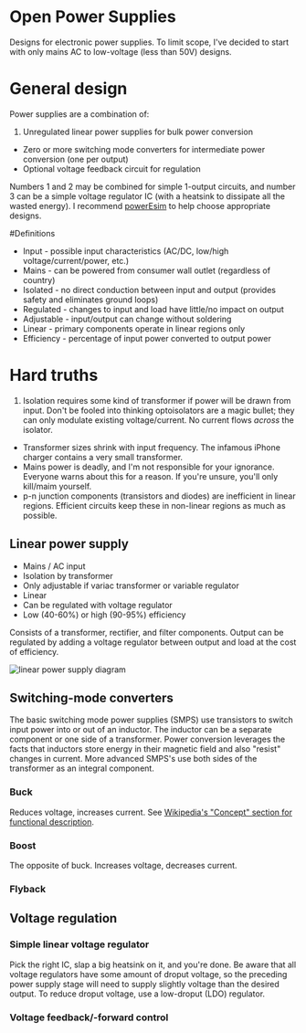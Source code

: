 # Open Power Supplies

Designs for electronic power supplies. To limit scope, I've decided to start with only mains AC to low-voltage (less than 50V) designs.

# General design

Power supplies are a combination of:

1. Unregulated linear power supplies for bulk power conversion
* Zero or more switching mode converters for intermediate power conversion (one per output)
* Optional voltage feedback circuit for regulation

Numbers 1 and 2 may be combined for simple 1-output circuits, and number 3 can be a simple voltage regulator IC (with a heatsink to dissipate all the wasted energy). I recommend [powerEsim](http://www.poweresim.com/) to help choose appropriate designs.

#Definitions

* Input - possible input characteristics (AC/DC, low/high voltage/current/power, etc.)
* Mains - can be powered from consumer wall outlet (regardless of country)
* Isolated - no direct conduction between input and output (provides safety and eliminates ground loops)
* Regulated - changes to input and load have little/no impact on output
* Adjustable - input/output can change without soldering
* Linear - primary components operate in linear regions only
* Efficiency - percentage of input power converted to output power

# Hard truths

1. Isolation requires some kind of transformer if power will be drawn from input. Don't be fooled into thinking optoisolators are a magic bullet; they can only modulate existing voltage/current. No current flows *across* the isolator.
* Transformer sizes shrink with input frequency. The infamous iPhone charger contains a very small transformer.
* Mains power is deadly, and I'm not responsible for your ignorance. Everyone warns about this for a reason. If you're unsure, you'll only kill/maim yourself.
* p-n junction components (transistors and diodes) are inefficient in linear regions. Efficient circuits keep these in non-linear regions as much as possible.

## Linear power supply

* Mains / AC input
* Isolation by transformer
* Only adjustable if variac transformer or variable regulator
* Linear
* Can be regulated with voltage regulator
* Low (40-60%) or high (90-95%) efficiency

Consists of a transformer, rectifier, and filter components. Output can be regulated by adding a voltage regulator between output and load at the cost of efficiency.

![linear power supply diagram](https://en.wikipedia.org/wiki/Power_supply#/media/File:ACtoDCpowersupply.png)

## Switching-mode converters

The basic switching mode power supplies (SMPS) use transistors to switch input power into or out of an inductor. The inductor can be a separate component or one side of a transformer. Power conversion leverages the facts that inductors store energy in their magnetic field and also "resist" changes in current. More advanced SMPS's use both sides of the transformer as an integral component.

### Buck

Reduces voltage, increases current. See [Wikipedia's "Concept" section for functional description](https://en.wikipedia.org/wiki/Buck_converter#Concept).

### Boost

The opposite of buck. Increases voltage, decreases current.

### Flyback



## Voltage regulation

### Simple linear voltage regulator

Pick the right IC, slap a big heatsink on it, and you're done. Be aware that all voltage regulators have some amount of droput voltage, so the preceding power supply stage will need to supply slightly voltage than the desired output. To reduce droput voltage, use a low-droput (LDO) regulator.

### Voltage feedback/-forward control
